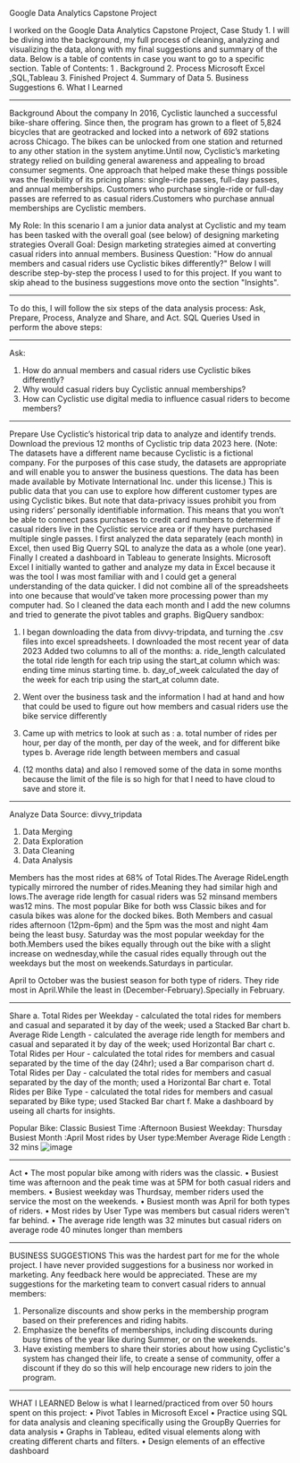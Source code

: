 Google Data Analytics Capstone Project

I worked on the Google Data Analytics Capstone Project, Case Study 1. I will be diving into the background, my full process of cleaning, analyzing and visualizing the data, along with my final suggestions and summary of the data. 
Below is a table of contents in case you want to go to a specific section. 
Table of Contents:
1 . Background 
2.	Process 
   Microsoft Excel ,SQL,Tableau 
3.	Finished Project 
4.	Summary of Data 
5.	Business Suggestions 
6.	What I Learned 
____________________________________________________________________________________________
Background
About the company
In 2016, Cyclistic launched a successful bike-share offering. Since then, the program has grown to a fleet of 5,824 bicycles that are geotracked and locked into a network of 692 stations
across Chicago. The bikes can be unlocked from one station and returned to any other station in the system anytime.Until now, Cyclistic’s marketing strategy relied on building general awareness and appealing to
broad consumer segments. One approach that helped make these things possible was the flexibility of its pricing plans: single-ride passes, full-day passes, and annual memberships.
Customers who purchase single-ride or full-day passes are referred to as casual riders.Customers who purchase annual memberships are Cyclistic members.

My Role: In this scenario I am a junior data analyst at Cyclistic and my team has been tasked with the overall goal (see below) of designing marketing strategies 
Overall Goal: Design marketing strategies aimed at converting casual riders into annual members.
Business Question: "How do annual members and casual riders use Cyclistic bikes differently?"
Below I will describe step-by-step the process I used to for this project. If you want to skip ahead to the business suggestions move onto the section "Insights".

 _____________________________________________________________

To do this, I will follow the six steps of the data analysis process: Ask, Prepare, Process, Analyze and Share, and Act. SQL Queries Used in perform the above steps:
__________________________________________________________________________________________
Ask:
1. How do annual members and casual riders use Cyclistic bikes differently?
2. Why would casual riders buy Cyclistic annual memberships?
3. How can Cyclistic use digital media to influence casual riders to become members?
______________________
Prepare
Use Cyclistic’s historical trip data to analyze and identify trends. Download the previous 12
months of Cyclistic trip data  2023 here. (Note: The datasets have a different name because Cyclistic
is a fictional company. For the purposes of this case study, the datasets are appropriate and
will enable you to answer the business questions. The data has been made available by
Motivate International Inc. under this license.) This is public data that you can use to explore
how different customer types are using Cyclistic bikes. But note that data-privacy issues
prohibit you from using riders’ personally identifiable information. This means that you won’t be
able to connect pass purchases to credit card numbers to determine if casual riders live in the
Cyclistic service area or if they have purchased multiple single passes.
I first analyzed the data separately (each month) in Excel, then used Big Querry SQL to analyze the data as a whole (one year). Finally I created a dashboard in Tableau to generate Insights.
Microsoft Excel
I initially wanted to gather and analyze my data in Excel because it was the tool I was most familiar with and I could get a general understanding of the data quicker. I did not combine all of the spreadsheets into one because that would've taken more processing power than my computer had. So I   cleaned the data each month and I add the new columns and tried  to generate the pivot tables and graphs.
 BigQuery sandbox:
1.	I began downloading the data from divvy-tripdata, and turning the .csv files into excel spreadsheets. I downloaded the most recent year of data 2023 Added two columns to all of the months:
a.	ride_length calculated the total ride length for each trip using the start_at column which was: ending time minus starting time. 
b.	day_of_week calculated the day of the week for each trip using the start_at column date. 
2.	Went over the business task and the information I had at hand and how that could be used to figure out how members and casual riders use the bike service differently
3.	Came up with metrics to look at such as : 
a.	total number of rides per hour, per day of the month, per day of the week, and for different bike types 
b.	Average ride length between members and casual

1.	(12 months data)  and also I removed some of  the data in some months  because the limit of the file is so high for that I need to have cloud to save and store it.
__________________________________________________________
Analyze
Data Source: divvy_tripdata
1.	Data Merging
2.	Data Exploration
3.	Data Cleaning
4.	Data Analysis

Members has the most rides at 68% of Total Rides.The Average RideLength typically mirrored the number of rides.Meaning they had similar high and lows.The average ride length  for casual riders was 52 minsand members was12 mins.
The most popular Bike for both wss Classic bikes and  for casula bikes was alone for the docked bikes.
Both Members and casual rides afternoon (12pm-6pm) and the 5pm was the most and night 4am being the least busy.
Saturday was the most popular weekday for the both.Members used the bikes equally through out the bike with a slight increase on wednesday,while the casual rides equally through out the weekdays but the most on weekends.Saturdays in particular. 

April to October was the busiest season for both type of riders. They ride most in April.While the least in (December-February).Specially in February.
_________________________________________________________
Share
a.	Total Rides per Weekday - calculated the total rides for members and casual and separated it by day of the week; used a Stacked Bar chart
b.	Average Ride Length - calculated the average ride length for members and casual and separated it by day of the week; used  Horizontal Bar chart
c.	Total Rides per Hour - calculated the total rides for members and casual separated by the time of the day (24hr); used a Bar  comparison chart 
d.	Total Rides per Day - calculated the total rides for members and casual separated by the day of the month; used a Horizontal  Bar chart 
e.	Total Rides per Bike Type - calculated the total rides for members and casual separated by Bike type; used  Stacked Bar chart 
f. Make a dashboard by useing all charts for insights.

Popular Bike: Classic
Busiest Time :Afternoon
Busiest Weekday: Thursday
Busiest Month :April
Most rides by User type:Member
Average Ride Length : 32 mins
![image](https://github.com/Raziask/Raziask/assets/159090090/9a4ba449-3dfc-423e-8d59-1d401d4a8fe3)
_______________________________________________________
Act
•	The most popular bike among with riders was the classic.
•	Busiest time was afternoon and the peak time was at 5PM for both casual riders and members. 
•	Busiest weekday was Thurdsay, member riders used the service the most on the weekends. 
•	Busiest month was April for both types of riders. 
•	Most rides by User Type was members but casual riders weren't far behind. 
•	The average ride length was 32 minutes but casual riders on average rode 40  minutes longer than members
_________________________________________________________
BUSINESS SUGGESTIONS
This was the hardest part for me for the whole project. I have never provided suggestions for a business nor worked in marketing. Any feedback here would be appreciated. 
These are my suggestions for the marketing team to convert casual riders to annual members:
1.	Personalize discounts and show perks in the membership program based on their preferences and riding habits.
2.	Emphasize the benefits of memberships, including discounts during busy times of the year like during Summer, or on the weekends. 
3.	Have existing members to share their stories about how using Cyclistic's system has changed their life, to create a sense of community, offer a discount if they do so this will help encourage new riders to join the program.
______________________________________________________________
WHAT I LEARNED
Below is what I learned/practiced from over 50 hours spent on this project: 
•	Pivot Tables in Microsoft Excel
•	Practice using SQL for data analysis and cleaning specifically using the  GroupBy Querries for data analysis 
•	Graphs in Tableau, edited visual elements along with creating different charts and filters. 
•	Design elements of an effective dashboard
 

 

